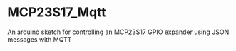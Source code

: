# MCP23S17_Mqtt
An arduino sketch for controlling an MCP23S17 GPIO expander using JSON messages with MQTT
